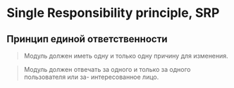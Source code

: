 # Single Responsibility principle, SRP
## Принцип единой ответственности

>Модуль должен иметь одну и только одну причину для изменения.

>Модуль должен отвечать за одного и только за одного пользователя или за-
интересованное лицо.